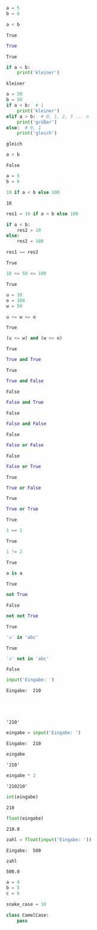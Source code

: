 ```python
a = 5
b = 6
```


```python
a < b
```




    True




```python
True
```




    True




```python
if a < b:
    print('kleiner')
```

    kleiner



```python
a = 50
b = 50
if a < b:  # 1
    print('kleiner')
elif a > b:  # 0, 1, 2, 3 ... n
    print('größer')
else:  # 0, 1
    print('gleich')
```

    gleich



```python
a < b
```




    False




```python
a = 5
b = 6
```


```python
10 if a < b else 100
```




    10




```python
res1 = 10 if a < b else 100
```


```python
if a < b:
    res2 = 10
else:
    res2 = 100
```


```python
res1 == res2
```




    True




```python
10 <= 50 <= 100
```




    True




```python
u = 10
o = 100
w = 50
```


```python
u <= w <= o
```




    True




```python
(u <= w) and (w <= o)
```




    True




```python
True and True
```




    True




```python
True and False
```




    False




```python
False and True
```




    False




```python
False and False
```




    False




```python
False or False
```




    False




```python
False or True
```




    True




```python
True or False
```




    True




```python
True or True
```




    True




```python
1 == 1
```




    True




```python
1 != 2
```




    True




```python
a is a
```




    True




```python
not True
```




    False




```python
not not True
```




    True




```python
'a' in 'abc'
```




    True




```python
'a' not in 'abc'
```




    False




```python
input('Eingabe: ')
```

    Eingabe:  210





    '210'




```python
eingabe = input('Eingabe: ')
```

    Eingabe:  210



```python
eingabe
```




    '210'




```python
eingabe * 2
```




    '210210'




```python
int(eingabe)
```




    210




```python
float(eingabe)
```




    210.0




```python
zahl = float(input('Eingabe: '))
```

    Eingabe:  500



```python
zahl
```




    500.0




```python
a = 4
b = 5
c = 6
```


```python
snake_case = 10
```


```python
class CamelCase:
    pass
```


```python

```
